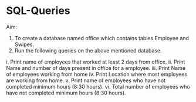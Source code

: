 # SQL-Queries
Aim:
1.  To create a database named office which contains tables Employee and Swipes.
2.  Run the following queries on the above mentioned database.

i.    Print name of employees that worked at least 2 days from office.
ii.   Print Name and number of days present in office for a employee.
iii.  Print Name of employees working from home
iv.  Print Location where most employees are working from home.
v.   Print name of employees who have not completed minimum hours (8:30 hours).
vi.  Total number of employees who have not completed minimum hours (8:30 hours).
 

